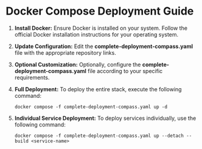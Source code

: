 # Docker Compose Deployment Guide

1. **Install Docker:**
   Ensure Docker is installed on your system. Follow the official Docker installation instructions for your operating system.

2. **Update Configuration:**
   Edit the **complete-deployment-compass.yaml** file with the appropriate repository links.

3. **Optional Customization:**
   Optionally, configure the **complete-deployment-compass.yaml** file according to your specific requirements.

4. **Full Deployment:**
   To deploy the entire stack, execute the following command:
   ```
   docker compose -f complete-deployment-compass.yaml up -d
   ```
   
5. **Individual Service Deployment:**
   To deploy services individually, use the following command:
   ```
   docker compose -f complete-deployment-compass.yaml up --detach --build <service-name>
   ```
